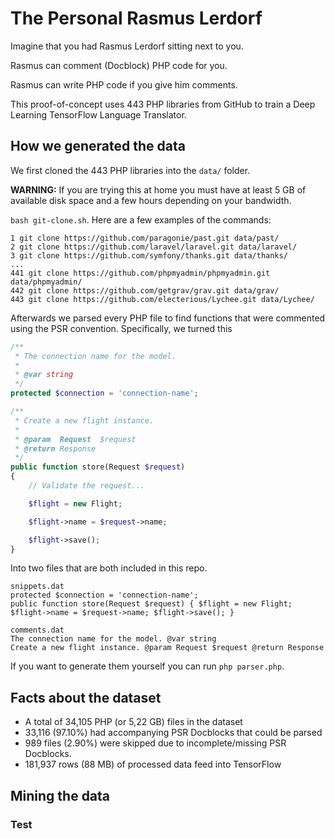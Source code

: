 # The Personal Rasmus Lerdorf

Imagine that you had Rasmus Lerdorf sitting next to you.

Rasmus can comment (Docblock) PHP code for you.

Rasmus can write PHP code if you give him comments.

This proof-of-concept uses 443 PHP libraries from GitHub to train a Deep Learning TensorFlow Language Translator. 

## How we generated the data

We first cloned the 443 PHP libraries into the `data/` folder.

**WARNING:** If you are trying this at home you must have at least 5 GB of available disk space and a few hours depending on your bandwidth.

`bash git-clone.sh`. Here are a few examples of the commands:

```
1 git clone https://github.com/paragonie/past.git data/past/
2 git clone https://github.com/laravel/laravel.git data/laravel/
3 git clone https://github.com/symfony/thanks.git data/thanks/
...
441 git clone https://github.com/phpmyadmin/phpmyadmin.git data/phpmyadmin/
442 git clone https://github.com/getgrav/grav.git data/grav/
443 git clone https://github.com/electerious/Lychee.git data/Lychee/
```

Afterwards we parsed every PHP file to find functions that were commented using the PSR convention. Specifically, we turned this

```php
/**
 * The connection name for the model.
 *
 * @var string
 */
protected $connection = 'connection-name';

/**
 * Create a new flight instance.
 *
 * @param  Request  $request
 * @return Response
 */
public function store(Request $request)
{
    // Validate the request...

    $flight = new Flight;

    $flight->name = $request->name;

    $flight->save();
}
```

Into two files that are both included in this repo.

```
snippets.dat
protected $connection = 'connection-name';
public function store(Request $request) { $flight = new Flight; $flight->name = $request->name; $flight->save(); }

comments.dat
The connection name for the model. @var string
Create a new flight instance. @param Request $request @return Response

```

If you want to generate them yourself you can run `php parser.php`.

## Facts about the dataset
 * A total of 34,105 PHP (or 5,22 GB) files in the dataset 
 * 33,116 (97.10%) had accompanying PSR Docblocks that could be parsed
 * 989 files (2.90%) were skipped due to incomplete/missing PSR Docblocks.
 * 181,937 rows (88 MB) of processed data feed into TensorFlow

## Mining the data

### Test